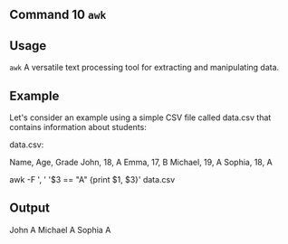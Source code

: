 ## Command 10 `awk`

## Usage

`awk` A versatile text processing tool for extracting and manipulating data.


## Example 

Let's consider an example using a simple CSV file called data.csv that contains information about students:

data.csv:

Name, Age, Grade
John, 18, A
Emma, 17, B
Michael, 19, A
Sophia, 18, A

awk -F ', ' '$3 == "A" {print $1, $3}' data.csv
 

 ## Output 
 John A
Michael A
Sophia A
